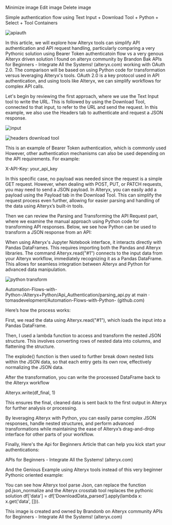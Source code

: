 

Minimize image
Edit image
Delete image

Simple authentication flow using Text Input + Download Tool + Python + Select + Tool Containers



![apiauth](https://github.com/user-attachments/assets/cdb0c935-401a-4a5c-ab5b-ecb99208a81f)







In this article, we will explore how Alteryx tools can simplify API authentication and API request handling, particularly comparing a very  Pythonic solution using  Bearer Token authenticatoin flow vs a very  genous Alteryx driven solution I found on alteryx community by Brandon Bak APIs for Beginners - Integrate All the Systems! (alteryx.com) working with OAuth 2.0. The comparison will be based on using Python code for transformation versus leveraging Alteryx's tools. OAuth 2.0 is a key protocol used in API authentication, and using tools like Alteryx, we can simplify workflows for complex API calls.



Let's begin by reviewing the first approach, where we use the Text Input tool to write the URL. This is followed by using the Download Tool, connected to that input, to refer to the URL and send the request. In this example, we also use the Headers tab to authenticate and request a JSON response.

![input](https://github.com/user-attachments/assets/d33430c9-ba8f-473c-b75e-785b1af46ea9)


![headers download tool](https://github.com/user-attachments/assets/aaa1e5fa-0f46-4b7f-b0d0-5c494137b175)


This is an example of Bearer Token authentication, which is commonly used However, other authentication mechanisms can also be used depending on the API requirements. For example:

X-API-Key: your_api_key

In this specific case, no payload was needed since the request is a simple GET request. However, when dealing with POST, PUT, or PATCH requests, you may need to send a JSON payload. In Alteryx, you can easily add a payload using the Payload tab in the Download Tool. This can simplify the request process even further, allowing for easier parsing and handling of the data using Alteryx’s built-in tools.



Then we can review the Parsing and Transforming the API Request part, where we examine the manual approach using Python code for transforming API responses. Below, we see how Python can be used to transform a JSON response from an API:

When using Alteryx's Jupyter Notebook interface, it interacts directly with Pandas DataFrames. This requires importing both the Pandas and Alteryx libraries. The command Alteryx.read("#1") connects to the input data from your Alteryx workflow, immediately recognizing it as a Pandas DataFrame. This allows for seamless integration between Alteryx and Python for advanced data manipulation.


![python transform](https://github.com/user-attachments/assets/1f6ce1e7-c066-4db5-b605-9e0b75879f62)

Automation-Flows-with-Python-/Alteryx+Python/Api_Authentication/parsing_api.py at main · tomasdevelopment/Automation-Flows-with-Python- (github.com)


Here’s how the process works:

First, we read the data using Alteryx.read("#1"), which loads the input into a Pandas DataFrame.

Then, I used a lambda function to access and transform the nested JSON structure. This involves converting rows of nested data into columns, and flattening the structure.

The explode() function is then used to further break down nested lists within the JSON data, so that each entry gets its own row, effectively normalizing the JSON data.

After the transformation, you can write the processed DataFrame back to the Alteryx workflow

Alteryx.write(df_final, 1)

This ensures the final, cleaned data is sent back to the first output in Alteryx for further analysis or processing.

By leveraging Alteryx with Python, you can easily parse complex JSON responses, handle nested structures, and perform advanced transformations while maintaining the ease of Alteryx’s drag-and-drop interface for other parts of your workflow.

Finally, Here's the Api for Beginners Article that can help you kick start your authentications:

APIs for Beginners - Integrate All the Systems! (alteryx.com)

And the Genious Example using Alteryx tools instead of this very beginner Pythonic oriented example:

You can see how Alteryx  tool parse Json, can replace the function  pd.json_normalize  and the Alteryx crosstab tool replaces the pythonic solution df['data'] = df['DownloadData_parsed'].apply(lambda x: x.get('data', [])).





This image is created and owned by Brandonb on Alteryx community APIs for Beginners - Integrate All the Systems! (alteryx.com)


